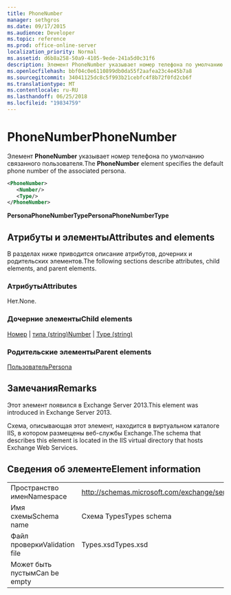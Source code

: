 ```yaml
---
title: PhoneNumber
manager: sethgros
ms.date: 09/17/2015
ms.audience: Developer
ms.topic: reference
ms.prod: office-online-server
localization_priority: Normal
ms.assetid: d6b8a258-50a9-4105-9ede-241a5d0c31f6
description: Элемент PhoneNumber указывает номер телефона по умолчанию связанного пользователя.
ms.openlocfilehash: bbf04c0e6110899db0da55f2aafea23c4e45b7a8
ms.sourcegitcommit: 34041125dc8c5f993b21cebfc4f8b72f0fd2cb6f
ms.translationtype: MT
ms.contentlocale: ru-RU
ms.lasthandoff: 06/25/2018
ms.locfileid: "19834759"
---
```

# <a name="phonenumber"></a><span data-ttu-id="07820-103">PhoneNumber</span><span class="sxs-lookup"><span data-stu-id="07820-103">PhoneNumber</span></span>

<span data-ttu-id="07820-104">Элемент **PhoneNumber** указывает номер телефона по умолчанию связанного пользователя.</span><span class="sxs-lookup"><span data-stu-id="07820-104">The **PhoneNumber** element specifies the default phone number of the associated persona.</span></span> 
  
```XML
<PhoneNumber>
   <Number/>
   <Type/>
</PhoneNumber>
```

 <span data-ttu-id="07820-105">**PersonaPhoneNumberType**</span><span class="sxs-lookup"><span data-stu-id="07820-105">**PersonaPhoneNumberType**</span></span>
## <a name="attributes-and-elements"></a><span data-ttu-id="07820-106">Атрибуты и элементы</span><span class="sxs-lookup"><span data-stu-id="07820-106">Attributes and elements</span></span>

<span data-ttu-id="07820-107">В разделах ниже приводится описание атрибутов, дочерних и родительских элементов.</span><span class="sxs-lookup"><span data-stu-id="07820-107">The following sections describe attributes, child elements, and parent elements.</span></span>
  
### <a name="attributes"></a><span data-ttu-id="07820-108">Атрибуты</span><span class="sxs-lookup"><span data-stu-id="07820-108">Attributes</span></span>

<span data-ttu-id="07820-109">Нет.</span><span class="sxs-lookup"><span data-stu-id="07820-109">None.</span></span>
  
### <a name="child-elements"></a><span data-ttu-id="07820-110">Дочерние элементы</span><span class="sxs-lookup"><span data-stu-id="07820-110">Child elements</span></span>

<span data-ttu-id="07820-111">[Номер](number.md) | [типа (string)](type-string.md)</span><span class="sxs-lookup"><span data-stu-id="07820-111">[Number](number.md) | [Type (string)](type-string.md)</span></span>
  
### <a name="parent-elements"></a><span data-ttu-id="07820-112">Родительские элементы</span><span class="sxs-lookup"><span data-stu-id="07820-112">Parent elements</span></span>

[<span data-ttu-id="07820-113">Пользователь</span><span class="sxs-lookup"><span data-stu-id="07820-113">Persona</span></span>](persona.md)
  
## <a name="remarks"></a><span data-ttu-id="07820-114">Замечания</span><span class="sxs-lookup"><span data-stu-id="07820-114">Remarks</span></span>

<span data-ttu-id="07820-115">Этот элемент появился в Exchange Server 2013.</span><span class="sxs-lookup"><span data-stu-id="07820-115">This element was introduced in Exchange Server 2013.</span></span>
  
<span data-ttu-id="07820-116">Схема, описывающая этот элемент, находится в виртуальном каталоге IIS, в котором размещены веб-службы Exchange.</span><span class="sxs-lookup"><span data-stu-id="07820-116">The schema that describes this element is located in the IIS virtual directory that hosts Exchange Web Services.</span></span>
  
## <a name="element-information"></a><span data-ttu-id="07820-117">Сведения об элементе</span><span class="sxs-lookup"><span data-stu-id="07820-117">Element information</span></span>

|||
|:-----|:-----|
|<span data-ttu-id="07820-118">Пространство имен</span><span class="sxs-lookup"><span data-stu-id="07820-118">Namespace</span></span>  <br/> |http://schemas.microsoft.com/exchange/services/2006/types  <br/> |
|<span data-ttu-id="07820-119">Имя схемы</span><span class="sxs-lookup"><span data-stu-id="07820-119">Schema name</span></span>  <br/> |<span data-ttu-id="07820-120">Схема Types</span><span class="sxs-lookup"><span data-stu-id="07820-120">Types schema</span></span>  <br/> |
|<span data-ttu-id="07820-121">Файл проверки</span><span class="sxs-lookup"><span data-stu-id="07820-121">Validation file</span></span>  <br/> |<span data-ttu-id="07820-122">Types.xsd</span><span class="sxs-lookup"><span data-stu-id="07820-122">Types.xsd</span></span>  <br/> |
|<span data-ttu-id="07820-123">Может быть пустым</span><span class="sxs-lookup"><span data-stu-id="07820-123">Can be empty</span></span>  <br/> ||
   

